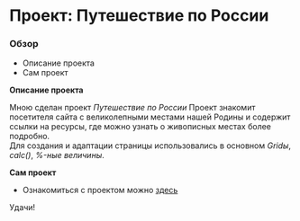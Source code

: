 # Проект: Путешествие по России

### Обзор
* Описание проекта
* Сам проект

**Описание проекта**

Мною сделан проект *Путешествие по России*  Проект знакомит посетителя сайта с великолепными местами нашей Родины и содержит ссылки на ресурсы, где можно узнать о живописных местах более подробно.  
Для создания и адаптации страницы использовались в основном *Gridы*, *calc()*, *%-ные величины*.

**Сам проект**

* Ознакомиться с проектом можно [здесь](https://yanaroman777.github.io/russian-travel/)

Удачи!
